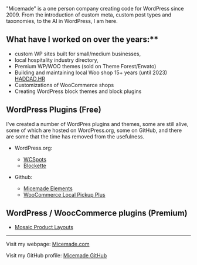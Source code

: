 "Micemade" is a one person company creating code for WordPress since 2009.
From the introduction of custom meta, custom post types and taxonomies, to the AI in WordPress, I am here.

## What have I worked on over the years:**
* custom WP sites built for small/medium businesses,
* local hospitality industry directory,
* Premium WP/WOO themes (sold on Theme Forest/Envato)
* Building and maintaining local Woo shop 15+ years (until 2023) [HADDAD.HR](https://haddad.hr)
* Customizations of WooCommerce shops
* Creating WordPress block themes and block plugins

## WordPress Plugins (Free)

I've created a number of WordPres plugins and themes, some are still alive, some of which are hosted on WordPress.org, some on GitHub, and there are some that the time has removed from the usefulness.

- WordPress.org:
  - [WCSpots](https://wordpress.org/plugins/wcspots)
  - [Blockette](https://wordpress.org/themes/blockette/)

- Github:
  - [Micemade Elements](https://github.com/Micemade/micemade-elements)
  - [WooCommerce Local Pickup Plus](https://github.com/Micemade/woocommerce-local-pickup-plus/)

## WordPress / WoocCommerce plugins (Premium)
- [Mosaic Product Layouts](https://woocommerce.com/products/mosaic-product-layouts/)

---

Visit my webpage: [Micemade.com](https:micemade.com/)

Visit my GitHub profile: [Micemade GitHub](https://github.com/Micemade/)
